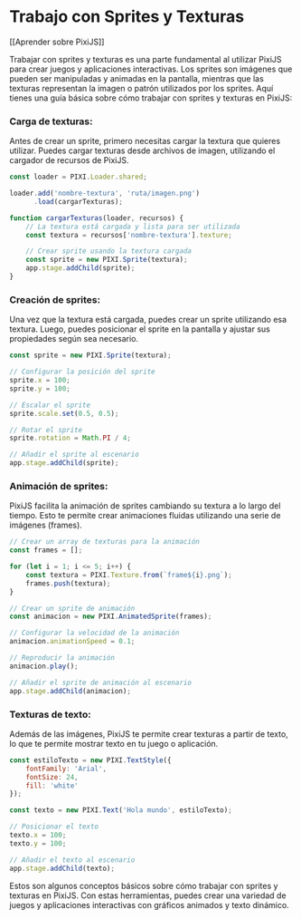 # Trabajo con Sprites y Texturas

[[Aprender sobre PixiJS]]

Trabajar con sprites y texturas es una parte fundamental al utilizar PixiJS para crear juegos y aplicaciones interactivas. Los sprites son imágenes que pueden ser manipuladas y animadas en la pantalla, mientras que las texturas representan la imagen o patrón utilizados por los sprites. Aquí tienes una guía básica sobre cómo trabajar con sprites y texturas en PixiJS:

### Carga de texturas:

Antes de crear un sprite, primero necesitas cargar la textura que quieres utilizar. Puedes cargar texturas desde archivos de imagen, utilizando el cargador de recursos de PixiJS.

```javascript
const loader = PIXI.Loader.shared;

loader.add('nombre-textura', 'ruta/imagen.png')
      .load(cargarTexturas);

function cargarTexturas(loader, recursos) {
    // La textura está cargada y lista para ser utilizada
    const textura = recursos['nombre-textura'].texture;

    // Crear sprite usando la textura cargada
    const sprite = new PIXI.Sprite(textura);
    app.stage.addChild(sprite);
}
```

### Creación de sprites:

Una vez que la textura está cargada, puedes crear un sprite utilizando esa textura. Luego, puedes posicionar el sprite en la pantalla y ajustar sus propiedades según sea necesario.

```javascript
const sprite = new PIXI.Sprite(textura);

// Configurar la posición del sprite
sprite.x = 100;
sprite.y = 100;

// Escalar el sprite
sprite.scale.set(0.5, 0.5);

// Rotar el sprite
sprite.rotation = Math.PI / 4;

// Añadir el sprite al escenario
app.stage.addChild(sprite);
```

### Animación de sprites:

PixiJS facilita la animación de sprites cambiando su textura a lo largo del tiempo. Esto te permite crear animaciones fluidas utilizando una serie de imágenes (frames).

```javascript
// Crear un array de texturas para la animación
const frames = [];

for (let i = 1; i <= 5; i++) {
    const textura = PIXI.Texture.from(`frame${i}.png`);
    frames.push(textura);
}

// Crear un sprite de animación
const animacion = new PIXI.AnimatedSprite(frames);

// Configurar la velocidad de la animación
animacion.animationSpeed = 0.1;

// Reproducir la animación
animacion.play();

// Añadir el sprite de animación al escenario
app.stage.addChild(animacion);
```

### Texturas de texto:

Además de las imágenes, PixiJS te permite crear texturas a partir de texto, lo que te permite mostrar texto en tu juego o aplicación.

```javascript
const estiloTexto = new PIXI.TextStyle({
    fontFamily: 'Arial',
    fontSize: 24,
    fill: 'white'
});

const texto = new PIXI.Text('Hola mundo', estiloTexto);

// Posicionar el texto
texto.x = 100;
texto.y = 100;

// Añadir el texto al escenario
app.stage.addChild(texto);
```

Estos son algunos conceptos básicos sobre cómo trabajar con sprites y texturas en PixiJS. Con estas herramientas, puedes crear una variedad de juegos y aplicaciones interactivas con gráficos animados y texto dinámico.